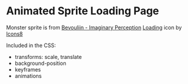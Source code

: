 # Animated Sprite Loading Page

Monster sprite is from [Bevouliin - Imaginary Perception](https://bevouliin.com/)
<a target="_blank" href="https://icons8.com/icon/4V3PMUWE1tYc/loading">Loading</a> icon by <a target="_blank" href="https://icons8.com">Icons8</a>

Included in the CSS:
- transforms: scale, translate
- background-position
- keyframes
- animations
